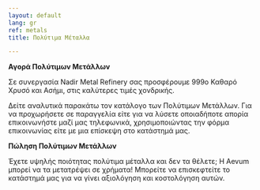 ```yaml
---
layout: default
lang: gr
ref: metals
title: Πολύτιμα Μέταλλα

---
```

**Αγορά Πολύτιμων Μετάλλων**

Σε συνεργασία Nadir Metal Refinery σας προσφέρουμε 999ο Καθαρό Χρυσό και Ασήμι, στις καλύτερες τιμές χονδρικής.

Δείτε αναλυτικά παρακάτω τον κατάλογο των Πολύτιμων Μετάλλων. Για να προχωρήσετε σε παραγγελία είτε για να λύσετε οποιαδήποτε απορία επικοινωνήστε μαζί μας τηλεφωνικά, χρησιμοποιώντας την φόρμα επικοινωνίας είτε με μια επίσκεψη στο κατάστημά μας.

**Πώληση Πολύτιμων Μετάλλων**

Έχετε υψηλής ποιότητας πολύτιμα μέταλλα και δεν τα θέλετε; Η Aevum μπορεί να τα μετατρέψει σε χρήματα! Μπορείτε να επισκεφτείτε το κατάστημά μας για να γίνει αξιολόγηση και κοστολόγηση αυτών.